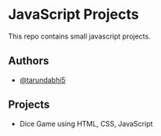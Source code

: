 # JavaScript Projects
This repo contains small javascript projects.

## Authors
- [@tarundabhi5](https://github.com/tarundabhi5)
  
## Projects
- Dice Game using HTML, CSS, JavaScript

